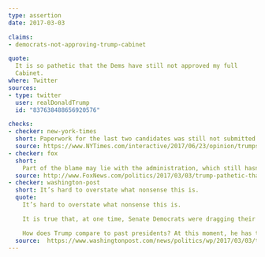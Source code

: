 ```yaml
---
type: assertion
date: 2017-03-03

claims:
- democrats-not-approving-trump-cabinet

quote:
  It is so pathetic that the Dems have still not approved my full
  Cabinet.
where: Twitter
sources:
- type: twitter
  user: realDonaldTrump
  id: "837638488656920576"

checks:
- checker: new-york-times
  short: Paperwork for the last two candidates was still not submitted to the Senate.
  source: https://www.NYTimes.com/interactive/2017/06/23/opinion/trumps-lies.html
- checker: fox
  short:
    Part of the blame may lie with the administration, which still hasn’t formally sent the paperwork to the Senate for the nomination of former Georgia Gov. Sonny Perdue to lead the Agriculture Department.
  source: http://www.FoxNews.com/politics/2017/03/03/trump-pathetic-that-dems-have-not-approved-full-cabinet.html
- checker: washington-post
  short: It’s hard to overstate what nonsense this is.
  quote:
    It’s hard to overstate what nonsense this is.

    It is true that, at one time, Senate Democrats were dragging their heels on Trump’s Cabinet picks. In January, members of the party boycotted committee votes to advance nominees to the full Senate, slowing the process. In recent weeks, however, the process has happened in regular bursts. Three Cabinet picks have been approved in the last two days.

    How does Trump compare to past presidents? At this moment, he has two unconfirmed Cabinet positions — the same as Barack Obama had on Mar. 3, 2009. In fact, only three of the last six presidents have had their entire Cabinets in place at this point.
  source:  https://www.washingtonpost.com/news/politics/wp/2017/03/03/trump-is-blaming-the-democrats-for-cabinet-delays-that-are-normal-and-his-own-fault/
---
```

